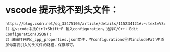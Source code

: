# vscode 提示找不到头文件：
    https://blog.csdn.net/qq_33475105/article/details/115234121#:~:text=VScode%E4%B8%AD%E6%B7%BB%E5%8A%A0%E5%A4%B4%E6%96%87%E4%BB%B6%E8%B7%AF%E5%BE%84%E6%89%93%E5%BC%80vscode%E7%94%A8Ctrl,%E6%96%87%E4%BB%B6%E7%9A%84%E8%B7%AF%E5%BE%84%E5%8D%B3%E5%8F%AF%E3%80%82
    1）在vscode中按Ctrl+Shift+P 输入configuration，选择C/C++：Edit Configuration(JSON)；
    2）编辑打开的c_cpp_properties.json文件，在configurations里的includePath中添加你需要引入的头文件的路径，保存即可。

    